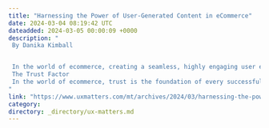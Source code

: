 ```yaml
---
title: "Harnessing the Power of User-Generated Content in eCommerce"
date: 2024-03-04 08:19:42 UTC
dateadded: 2024-03-05 00:00:09 +0000
description: "
 By Danika Kimball 


 In the world of ecommerce, creating a seamless, highly engaging user experience is paramount. One thing that can significantly enhance the user experience is user-generated content (UGC). UGC encompasses a wide range of content, including customer reviews, photos, videos, and social-media interactions, all of which can transform the way users interact with an online store. In this article, I’ll explore how ecommerce companies can harness UGC to create more captivating and trustworthy ecommerce experiences. 
 The Trust Factor 
 In the world of ecommerce, trust is the foundation of every successful transaction, and user-generated content is the linchpin of trust-building. This is particularly true of customer reviews, which offer unfiltered, authentic insights that come directly from customers and serve as invaluable social proof that instills confidence in potential buyers. Read More 
"
link: "https://www.uxmatters.com/mt/archives/2024/03/harnessing-the-power-of-user-generated-content-in-ecommerce.php"
category:
directory: _directory/ux-matters.md
---
```

